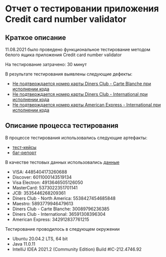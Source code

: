 # Отчет о тестировании приложения Credit card number validator

## Краткое описание

11.08.2021 было проведено функциональное тестирование методом белого ящика приложения Credit card number validator

На тестирование затрачено: 30 минут

В результате тестирования выявлены следующие дефекты:
* [Не подтверждается номер карты Diners Club - Carte Blanche при исполнении кода](https://github.com/evgenijstr/java1.1/issues/1)
* [Не подтверждается номер карты Diners Club - International при исполнении кода](https://github.com/evgenijstr/java1.1/issues/2)
* [Не подтверждается номер карты American Express - International при исполнении кода](https://github.com/evgenijstr/java1.1/issues/3)
## Описание процесса тестирования
В процессе тестирования использовались следующие артефакты:
* [тест-кейсы](https://docs.google.com/spreadsheets/d/1yH0gnMRXJ8pJkwGYZE4G_CqH1vSEcHig4TByoynG8qE/edit?usp=sharing)
* [баг-репорт](https://docs.google.com/spreadsheets/d/1j5LxrG4NAKZJiOExP3OG6t4sA34wafAXC9w82VY3o4Q/edit?usp=sharing)

В качестве тестовых данных использовались [данные](https://www.freeformatter.com/credit-card-number-generator-validator.html)

* VISA: 4485404173260688
* Discover: 6011000143519134
* Visa Electron: 4913646505126050
* MasterCard: 5373022351701141
* JCB: 3535446268209361
* Diners Club - North America: 5538427454685848
* Maestro: 5893779946479613
* Diners Club - Carte Blanche: 30089796236385
* Diners Club - International: 36591308396304
* American Express: 342912837761215

Тестирование проводилось в следующем окружении
* Ubuntu 20.04.2 LTS, 64 bit
* Java 11.0.11
* IntelliJ IDEA 2021.2 (Community Edition) Build #IC-212.4746.92
